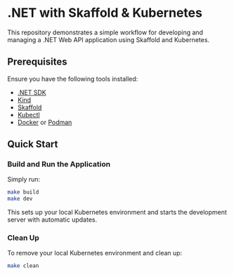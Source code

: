 # .NET with Skaffold & Kubernetes

This repository demonstrates a simple workflow for developing and managing a .NET Web API application using Skaffold and Kubernetes.

## Prerequisites

Ensure you have the following tools installed:

- [.NET SDK](https://dotnet.microsoft.com/download)
- [Kind](https://kind.sigs.k8s.io/)
- [Skaffold](https://skaffold.dev/)
- [Kubectl](https://kubernetes.io/docs/tasks/tools/)
- [Docker](https://docs.docker.com/get-docker/) or [Podman](https://podman.io/)

## Quick Start

### Build and Run the Application

Simply run:

```bash
make build
make dev
```

This sets up your local Kubernetes environment and starts the development server with automatic updates.

### Clean Up

To remove your local Kubernetes environment and clean up:

```bash
make clean
```

